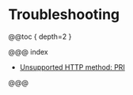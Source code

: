 # Troubleshooting

@@toc { depth=2 }

@@@ index

* [Unsupported HTTP method: PRI](unsupported-http-method-pri.md)

@@@
